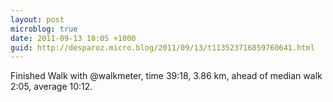```yaml
---
layout: post
microblog: true
date: 2011-09-13 18:05 +1000
guid: http://desparoz.micro.blog/2011/09/13/t113523716859760641.html
---
```

Finished Walk with @walkmeter, time 39:18, 3.86 km, ahead of median walk 2:05, average 10:12.
